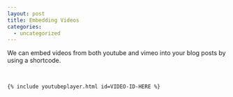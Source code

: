 ```yaml
---
layout: post
title: Embedding Videos
categories:
  - uncategorized
---
```



We can embed videos from both youtube and vimeo into your blog posts by using a shortcode.&nbsp;

&nbsp;

`{% include youtubeplayer.html id=VIDEO-ID-HERE %}`